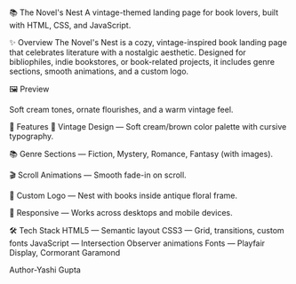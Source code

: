 📚 The Novel's Nest
A vintage-themed landing page for book lovers, built with HTML, CSS, and JavaScript.

✨ Overview
The Novel's Nest is a cozy, vintage-inspired book landing page that celebrates literature with a nostalgic aesthetic. Designed for bibliophiles, indie bookstores, or book-related projects, it includes genre sections, smooth animations, and a custom logo.

🖼️ Preview

Soft cream tones, ornate flourishes, and a warm vintage feel.

🔧 Features
🎨 Vintage Design — Soft cream/brown color palette with cursive typography.

📚 Genre Sections — Fiction, Mystery, Romance, Fantasy (with images).

🎬 Scroll Animations — Smooth fade-in on scroll.

🪹 Custom Logo — Nest with books inside antique floral frame.

📱 Responsive — Works across desktops and mobile devices.

🛠️ Tech Stack
HTML5 — Semantic layout
CSS3 — Grid, transitions, custom fonts
JavaScript — Intersection Observer animations
Fonts — Playfair Display, Cormorant Garamond

Author-Yashi Gupta
